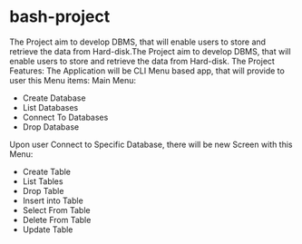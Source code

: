 # bash-project
The Project aim to develop DBMS, that will enable users to store and retrieve the data from Hard-disk.The Project aim to develop DBMS, that will enable users to store and retrieve the data from Hard-disk.
The Project Features:
The Application will be CLI Menu based app, that will provide to user this Menu items:
Main Menu:
- Create Database
- List Databases
- Connect To Databases
- Drop Database

Upon user Connect to Specific Database, there will be new Screen with this Menu:
- Create Table 
- List Tables
- Drop Table
- Insert into Table
- Select From Table
- Delete From Table
- Update Table

